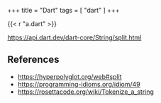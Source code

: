 +++
title = "Dart"
tags = [ "dart" ]
+++

{{< r "a.dart" >}}

<https://api.dart.dev/dart-core/String/split.html>

## References

- <https://hyperpolyglot.org/web#split>
- <https://programming-idioms.org/idiom/49>
- <https://rosettacode.org/wiki/Tokenize_a_string>
